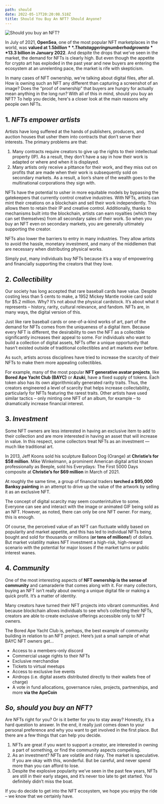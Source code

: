 ```yaml
---
path: should
date: 2022-05-17T20:20:08.518Z
title: Should You Buy An NFT? Should Anyone?
---
```

![Should you buy an NFT?](/assets/should.jpeg "Should you buy an NFT?")

In July of 2021, **OpenSea**, one of the most popular NFT marketplaces in the world, was **valued at $1.5 billion**. That staggering number had grown to **$13.3 billion in January 2022**. And despite the drops that we've seen in the market, the demand for NFTs is clearly high. But even though the appetite for crypto art has exploded in the past year and new buyers are entering the ecosystem at an unrelenting pace, the market is rife with skepticism.

In many cases of NFT ownership, we're talking about digital files, after all. How is owning such an NFT any different than capturing a screenshot of an image? Does the “proof of ownership” that buyers are hungry for actually mean anything in the long run? With all of this in mind, should you buy an
NFT? To help you decide, here's a closer look at the main reasons why people
own NFTs.

## 1. *NFTs empower artists*

Artists have long suffered at the hands of publishers, producers, and auction houses that usher them into contracts that don’t serve their interests. The primary problems are that:

1. Many contracts require creators to give up the rights to their intellectual property (IP). As a result, they don’t have a say in how their work is adapted or where and when it is displayed.
2. Many artists only receive a pittance for their work, and they miss out on profits that are made when their work is subsequently sold on secondary markets. As a result, a lion’s share of the wealth goes to the multinational corporations they sign with.

NFTs have the potential to usher in more equitable models by bypassing the gatekeepers that currently control creative industries. With NFTs, artists can mint their creations on a blockchain and sell their work independently. This allows them to retain their IP and creative control. Additionally, thanks to mechanisms built into the blockchain, artists can earn royalties (which they can set themselves) from all secondary sales of their work. So when you buy an NFT even on secondary markets, you are generally ultimately supporting the creator.

NFTs also lower the barriers to entry in many industries. They allow artists to avoid the hassle, monetary investment, and many of the middlemen that are necessary when distributing physical works.

Simply put, many individuals buy NFTs because it’s a way of empowering and financially supporting the creators that they love.

## 2. *Collectibility*

Our society has long accepted that rare baseball cards have value. Despite costing less than 5 cents to make, a 1952 Mickey Mantle rookie card sold for $5.2 million. Why? It’s not about the physical cardstock. It’s about what it represents – history, rarity, cultural relevance, and fandom. NFTs are, in many ways, the digital version of this.

Just like rare baseball cards or one-of-a-kind works of art, part of the demand for NFTs comes from the uniqueness of a digital item. Because every NFT is different, the desirability to own the NFT as a collectible significantly increases their appeal to some. For individuals who want to build a collection of digital assets, NFTs offer a unique opportunity that hasn’t existed outside of traditional collectibles and art markets ever before.

As such, artists across disciplines have tried to increase the scarcity of their NFTs to make them more appealing collectibles.

For example, many of the most popular **NFT generative avatar projects**, like **Bored Ape Yacht Club (BAYC)** or **Azuki**, have a fixed supply of tokens. Each token also has its own algorithmically generated rarity traits. Thus, the creators engineered a level of scarcity that helps increase collectability, particularly for NFTs featuring the rarest traits. Other artists have used similar tactics – only minting one NFT of an album, for example – to dramatically increase financial interest.

## 3. *Investment*

Some NFT owners are less interested in having an exclusive item to add to their collection and are more interested in having an asset that will increase in value. In this respect, some collectors treat NFTs as an investment — much like traditional art.

In 2013, Jeff Koons sold his sculpture Balloon Dog (Orange) at **Christie’s for $58 million**. Mike Winkelmann, a prominent American digital artist known professionally as Beeple, sold his Everydays: The First 5000 Days composite at **Christie’s for $69 million** in March of 2021.

At roughly the same time, a group of financial traders **torched a $95,000 Banksy painting** in an attempt to drive up the value of the artwork by selling it as an exclusive NFT.

The concept of digital scarcity may seem counterintuitive to some. Everyone can see and interact with the image or animated GIF being sold as an NFT. However, as noted, there can only be one NFT owner. For many, this is enough.

Of course, the perceived value of an NFT can fluctuate wildly based on popularity and market appetite, and this has led to individual NFTs being bought and sold for thousands or millions (**or tens of millions!**) of dollars. But market volatility makes NFT investment a high-risk, high-reward scenario with the potential for major losses if the market turns or public interest wanes.

## 4. *Community*

One of the most interesting aspects of **NFT ownership is the sense of community** and camaraderie that comes along with it. For many collectors, buying an NFT isn’t really about owning a unique digital file or making a quick profit. It’s a matter of identity.

Many creators have turned their NFT projects into vibrant communities. And because blockchain allows individuals to see who’s collecting their NFTs, creators are able to create exclusive offerings accessible only to NFT owners.

The Bored Ape Yacht Club is, perhaps, the best example of community building in relation to an NFT project. Here’s just a small sample of what BAYC NFT owners get…

* Access to a members-only discord
* Commercial usage rights to their NFTs
* Exclusive merchandise
* Tickets to virtual meetups
* Access to exclusive live events
* Airdrops (i.e. digital assets distributed directly to their wallets free of charge)
* A vote in fund allocations, governance rules, projects, partnerships, and more **via the ApeCoin**

## *So, should you buy an NFT?*

Are NFTs right for you? Or is it better for you to stay away? Honestly, it’s a hard question to answer. In the end, it really just comes down to your personal preference and why you want to get involved in the first place. But there are a few things that can help you decide.

1. NFTs are great if you want to support a creator, are interested in owning a part of something, or find the community aspects compelling.
2. As an investment? NFTs are volatile and risky. The market is speculative. If you are okay with this, wonderful. But be careful, and never spend more than you can afford to lose.
3. Despite the explosive popularity we’ve seen in the past few years, NFTs are still in their early stages, and it’s never too late to get started. You definitely didn’t miss the boat.

If you do decide to get into the NFT ecosystem, we hope you enjoy the ride – we know that we certainly have.